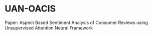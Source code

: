 # UAN-OACIS
Paper: Aspect Based Sentiment Analysis of Consumer Reviews using Unsupervised Attention Neural Framework
